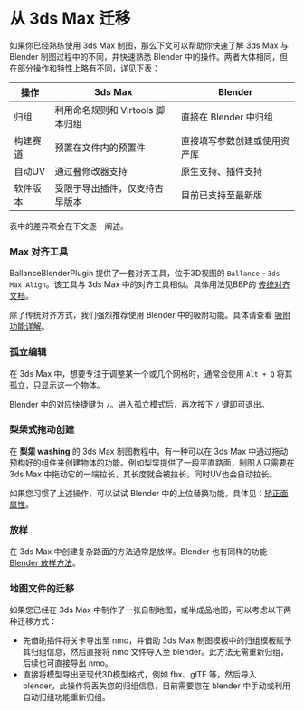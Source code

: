 # 从 3ds Max 迁移

如果你已经熟练使用 3ds Max 制图，那么下文可以帮助你快速了解 3ds Max 与 Blender 制图过程中的不同，并快速熟悉 Blender 中的操作。两者大体相同，但在部分操作和特性上略有不同，详见下表：

| 操作     | 3ds Max                          | Blender                      |
| -------- | -------------------------------- | ---------------------------- |
| 归组     | 利用命名规则和 Virtools 脚本归组 | 直接在 Blender 中归组        |
| 构建赛道 | 预置在文件内的预置件             | 直接填写参数创建或使用资产库 |
| 自动UV   | 通过叠修改器支持                 | 原生支持、插件支持           |
| 软件版本 | 受限于导出插件，仅支持古早版本   | 目前已支持至最新版           |

表中的差异项会在下文逐一阐述。

### Max 对齐工具

BallanceBlenderPlugin 提供了一套对齐工具，位于3D视图的 `Ballance` - `3ds Max Align`。该工具与 3ds Max 中的对齐工具相似。具体用法见BBP的 [传统对齐文档](https://yyc12345.github.io/BallanceBlenderHelper/zh-cn/legacy-align/)。

除了传统对齐方式，我们强烈推荐使用 Blender 中的吸附功能。具体请查看 [吸附功能详解](../blender/snapping)。

### 孤立编辑

在 3ds Max 中，想要专注于调整某一个或几个网格时，通常会使用 `Alt + Q` 将其孤立，只显示这一个物体。

Blender 中的对应快捷键为 `/`。进入孤立模式后，再次按下 `/` 键即可退出。

### 梨栠式拖动创建

在 **梨栠 washing** 的 3ds Max 制图教程中，有一种可以在 3ds Max 中通过拖动预构好的组件来创建物体的功能。例如梨栠提供了一段平直路面，制图人只需要在 3ds Max 中拖动它的一端拉长，其长度就会被拉长，同时UV也会自动拉长。

如果您习惯了上述操作，可以试试 Blender 中的上位替换功能，具体见：[矫正面属性](../blender/texture#矫正面属性)。

### 放样

在 3ds Max 中创建复杂路面的方法通常是放样。Blender 也有同样的功能：[Blender 放样方法](../blender/sampling)。

### 地图文件的迁移

如果您已经在 3ds Max 中制作了一张自制地图，或半成品地图，可以考虑以下两种迁移方式：

- 先借助插件将关卡导出至 nmo，并借助 3ds Max 制图模板中的归组模板赋予其归组信息，然后直接将 nmo 文件导入至 blender。此方法无需重新归组，后续也可直接导出 nmo。
- 直接将模型导出至现代3D模型格式，例如 fbx、glTF 等，然后导入 blender。此操作将丢失您的归组信息，目前需要您在 blender 中手动或利用自动归组功能重新归组。
